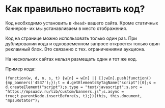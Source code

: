# Как правильно поставить код?



Код необходимо установить в `<head>` вашего сайта. Кроме статичных баннеров- их мы устанавливаем в место отображения.

Код на странице можно использовать только один раз. При дублировании кода и одновременном запросе откроется только один рекламный блок. Это связанно с тех. ограничениями аукциона.

На нескольких сайтах нельзя размещать один и тот же код.

Пример кода:

`(function(w, d, n, s, t) {w[n] = w[n] || [];w[n].push(function() {mp_banners('4537');});t = d.getElementsByTagName("script")[0];s = d.createElement("script");s.type = "text/javascript";s.src = "https://mpsuadv.ru/lib/custom/banners.js";s.async = true;t.parentNode.insertBefore(s, t);})(this, this.document, "mpsuRotator");`


